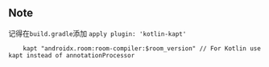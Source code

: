 
## Note
记得在`build.gradle`添加 `apply plugin: 'kotlin-kapt'`

```
    kapt "androidx.room:room-compiler:$room_version" // For Kotlin use kapt instead of annotationProcessor

```